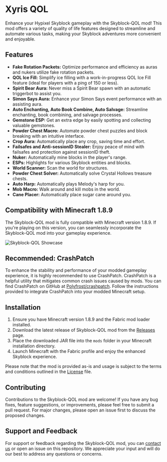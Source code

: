 # Xyris QOL

Enhance your Hypixel Skyblock gameplay with the Skyblock-QOL mod! This mod offers a variety of quality of life features designed to streamline and automate various tasks, making your Skyblock adventures more convenient and enjoyable.


## Features

- **Fake Rotation Packets:** Optimize performance and efficiency as auras and nukers utilize fake rotation packets.
- **QOL Ice Fill:** Simplify ice filling with a work-in-progress QOL Ice Fill feature (ideal for players with a ping of 150 or less).
- **Spirit Bear Aura:** Never miss a Spirit Bear spawn with an automatic triggerbot to assist you.
- **Simon Says Aura:** Enhance your Simon Says event performance with an assisting aura.
- **Auto Enchanting, Auto Book Combine, Auto Salvage:** Streamline enchanting, book combining, and salvage processes.
- **Gemstone ESP:** Get an extra edge by easily spotting and collecting valuable gemstones.
- **Powder Chest Macro:** Automate powder chest puzzles and block breaking with an intuitive interface.
- **Crop Aura:** Automatically place any crop, saving time and effort.
- **Failsafes and Anti-sessionID Stealer:** Enjoy peace of mind with failsafes and protection against sessionID theft.
- **Nuker:** Automatically mine blocks in the player's range.
- **ESPs:** Highlights for various Skyblock entities and blocks.
- **World Scanner:** Scan the world for structures.
- **Powder Chest Solver:** Automatically solve Crystal Hollows treasure chests.
- **Auto Harp:** Automatically plays Melody's harp for you.
- **Mob Macro:** Walk around and kill mobs in the world.
- **Cane Placer:** Automatically place sugar cane around you.

## Compatibility with Minecraft 1.8.9

The Skyblock-QOL mod is fully compatible with Minecraft version 1.8.9. If you're playing on this version, you can seamlessly incorporate the Skyblock-QOL mod into your gameplay experience.

![Skyblock-QOL Showcase](https://i.imgur.com/1lM5GSn.png)

## Recommended: CrashPatch

To enhance the stability and performance of your modded gameplay experience, it is highly recommended to use CrashPatch. CrashPatch is a helpful utility that mitigates common crash issues caused by mods. You can find CrashPatch on GitHub at [Polyfrost/crashpatch](https://github.com/Polyfrost/crashpatch). Follow the instructions provided to integrate CrashPatch into your modded Minecraft setup.

## Installation

1. Ensure you have Minecraft version 1.8.9 and the Fabric mod loader installed.
2. Download the latest release of Skyblock-QOL mod from the [Releases]([link-to-releases-page](https://github.com/ogEricson/Skyblock-QOL-Xyris/releases/tag/1.4.7)) page.
3. Place the downloaded JAR file into the `mods` folder in your Minecraft installation directory.
4. Launch Minecraft with the Fabric profile and enjoy the enhanced Skyblock experience.

Please note that the mod is provided as-is and usage is subject to the terms and conditions outlined in the [License](link-to-license-file) file.

## Contributing

Contributions to the Skyblock-QOL mod are welcome! If you have any bug fixes, feature suggestions, or improvements, please feel free to submit a pull request. For major changes, please open an issue first to discuss the proposed changes.

## Support and Feedback

For support or feedback regarding the Skyblock-QOL mod, you can [contact us](mailto:your-email@example.com) or open an issue on this repository. We appreciate your input and will do our best to address any questions or concerns.
